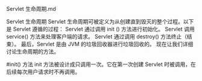 Servlet 生命周期.md

Servlet 生命周期
Servlet 生命周期可被定义为从创建直到毁灭的整个过程。以下是 Servlet 遵循的过程：
Servlet 通过调用 init () 方法进行初始化。
Servlet 调用 service() 方法来处理客户端的请求。
Servlet 通过调用 destroy() 方法终止（结束）。
最后，Servlet 是由 JVM 的垃圾回收器进行垃圾回收的。
现在让我们详细讨论生命周期的方法。

#init() 方法
init 方法被设计成只调用一次。它在第一次创建 Servlet 时被调用，在后续每次用户请求时不再调用。

